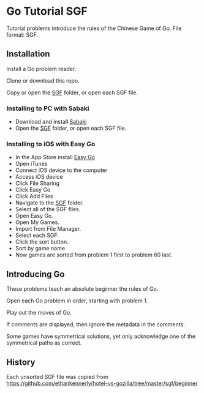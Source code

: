 # Go Tutorial SGF

Tutorial problems introduce the rules of the Chinese Game of Go. File format: SGF.

## Installation

Install a Go problem reader.

Clone or download this repo.

Copy or open the [SGF](sgf) folder, or open each SGF file.

### Installing to PC with Sabaki

- Download and install [Sabaki](https://appimage.github.io/Sabaki)
- Open the [SGF](sgf) folder, or open each SGF file.

### Installing to iOS with Easy Go

- In the App Store install [Easy Go](https://apps.apple.com/uy/app/easygo-tsumego-sgf-editor/id543012893)
- Open iTunes
- Connect iOS device to the computer
- Access iOS device
- Click File Sharing
- Click Easy Go
- Click Add Files
- Navigate to the [SGF](sgf) folder.
- Select all of the SGF files.
- Open Easy Go.
- Open My Games.
- Import from File Manager.
- Select each SGF.
- Click the sort button.
- Sort by game name.
- Now games are sorted from problem 1 first to problem 60 last.

## Introducing Go

These problems teach an absolute beginner the rules of Go.

Open each Go problem in order, starting with problem 1.

Play out the moves of Go.

If comments are displayed, then ignore the metadata in the comments.

Some games have symmetrical solutions, yet only acknowledge one of the symmetrical paths as correct.

## History

Each unsorted SGF file was copied from
<https://github.com/ethankennerly/hotel-vs-gozilla/tree/master/sgf/beginner>
